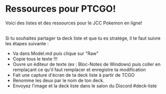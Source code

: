 # Ressources pour PTCGO!

Voici des listes et des ressources pour le JCC Pokemon en ligne!

<br>
Si tu souhaites partager ta deck liste et que tu es stratège, il te faut suivre les étapes suivante :

* Va dans Model.md puis clique sur "Raw"
* Copie tous le texte !!!
* Ouvre un éditeur de texte (ex : Bloc-Notes de Windows) puis coller en remplaçant ce qu'il faut remplacer et enregistre ta modification
* Fait une capture d'écran de ta deck liste à partir de TCGO
* Renomme les deux par le nom de ton deck.
* Envoyez l'image et la deck liste dans le salon du Discord #deck-liste
